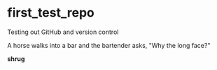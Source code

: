 # first_test_repo
Testing out GitHub and version control 

A horse walks into a bar and the bartender asks, "Why the long face?"

**shrug**
